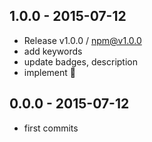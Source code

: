 

## 1.0.0 - 2015-07-12
- Release v1.0.0 / npm@v1.0.0
- add keywords
- update badges, description
- implement :apple:

## 0.0.0 - 2015-07-12
- first commits